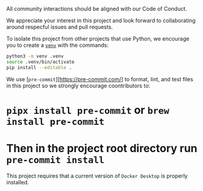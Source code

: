 All community interactions should be aligned with our Code of Conduct.

We appreciate your interest in this project and look forward to collaborating around
respecful issues and pull requests.

To isolate this project from other projects that use Python, we encourage you to create
a [`venv`](https://docs.python.org/3/library/venv.html) with the commands:
```bash
python3 -m venv .venv
source .venv/bin/activate
pip install --editable .
```

We use [`pre-commit`][https://pre-commit.com/] to format, lint, and test files in this
project so we strongly encourage coontributors to:
# `pipx install pre-commit` or `brew install pre-commit`
# Then in the project root directory run `pre-commit install`

This project requires that a current version of `Docker Desktop` is properly installed.
